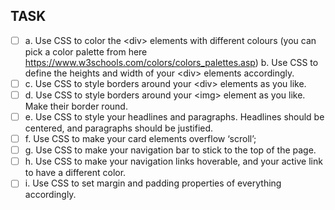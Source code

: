 ## TASK

- [ ] a. Use CSS to color the &lt;div&gt; elements with different colours (you can pick a color palette from here https://www.w3schools.com/colors/colors_palettes.asp) b. Use CSS to define the heights and width of your &lt;div&gt; elements accordingly.
- [ ] c. Use CSS to style borders around your &lt;div&gt; elements as you like.
- [ ] d. Use CSS to style borders around your &lt;img&gt; element as you like. Make their border round.
- [ ] e. Use CSS to style your headlines and paragraphs. Headlines should be centered, and paragraphs should be justified.
- [ ] f. Use CSS to make your card elements overflow ‘scroll’;
- [ ] g. Use CSS to make your navigation bar to stick to the top of the page.
- [ ] h. Use CSS to make your navigation links hoverable, and your active link to have a different color.
- [ ] i. Use CSS to set margin and padding properties of everything accordingly.
